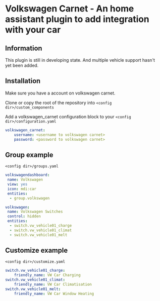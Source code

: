 Volkswagen Carnet - An home assistant plugin to add integration with your car
============================================================
Information
------------
This plugin is still in developing state. And multiple vehicle support hasn't yet been added.

Installation
------------

Make sure you have a account on volkswagen carnet.

Clone or copy the root of the repository into `<config dir>/custom_components`

Add a volkswagen_carnet configuration block to your `<config dir>/configuration.yaml`

```yaml
volkswagen_carnet:
    username: <username to volkswagen carnet>
    password: <password to volkswagen carnet>

```

Group example
------------
`<config dir>/groups.yaml`
```yaml
volkswagendashboard:
 name: Volkswagen
 view: yes
 icon: mdi:car
 entities:
  - group.volkswagen

volkswagen:
 name: Volkswagen Switches
 control: hidden
 entities:
  - switch.vw_vehicle01_charge
  - switch.vw_vehicle01_climat
  - switch.vw_vehicle01_melt
```

Customize example
------------
`<config dir>/customize.yaml`
```yaml
switch.vw_vehicle01_charge:
    friendly_name: VW Car Charging
switch.vw_vehicle01_climat:
    friendly_name: VW Car Climatisation
switch.vw_vehicle01_melt:
    friendly_name: VW Car Window Heating
```
